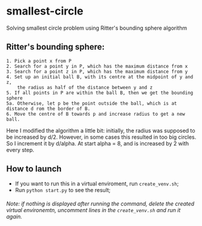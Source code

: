 # smallest-circle
Solving smallest circle problem using Ritter's bounding sphere algorithm

## Ritter's bounding sphere:
    1. Pick a point x from P
    2. Search for a point y in P, which has the maximum distance from x
    3. Search for a point z in P, which has the maximum distance from y
    4. Set up an initial ball B, with its centre at the midpoint of y and z, 
        the radius as half of the distance between y and z
    5. If all points in P are within the ball B, then we get the bounding sphere
    5a. Otherwise, let p be the point outside the ball, which is at distance d rom the border of B. 
    6. Move the centre of B towards p and increase radius to get a new ball. 
Here I modified the algorithm a little bit: initially, the radius was supposed to be increased by d/2. However, in some cases this resulted in too big circles. So I increment it by d/alpha. At start alpha = 8, and is increased by 2 with every step.

## How to launch
 - If you want to run this in a virtual enviroment, run `create_venv.sh`;
 - Run `python start.py` to see the result;
###### Note: if nothing is displayed after running the command, delete the created virtual environemtn, uncomment lines in the `create_venv.sh` and run it again.
